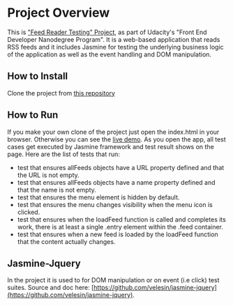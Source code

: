 # Project Overview


This is ["Feed Reader Testing" Project](https://github.com/udacity/frontend-nanodegree-feedreader), as part of Udacity's "Front End Developer Nanodegree Program". It is a web-based application that reads RSS feeds and it includes Jasmine for testing the underlying business logic of the application as well as the event handling and DOM manipulation. 

## How to Install

Clone the project from [this repository](https://github.com/riccio85/fend-arcade-game.git)
## How to Run

If you make your own clone of the project just open the index.html in your browser. Otherwise you can see the [live demo](https://riccio85.github.io/fend-feedreader/).
As you open the app, all test cases get executed by Jasmine framework and test result shows on the page. Here are the list of tests that run:
- test that ensures allFeeds objects have a URL property defined and that the URL is not empty.
- test that ensures allFeeds objects have a name property defined and that the name is not empty.
- test that ensures the menu element is hidden by default. 
- test that ensures the menu changes visibility when the menu icon is clicked. 
- test that ensures when the loadFeed function is called and completes its work, there is at least a single .entry element within the .feed container.
- test that ensures when a new feed is loaded by the loadFeed function that the content actually changes.


## Jasmine-Jquery

In the project it is used to for DOM manipulation or on event (i.e click) test suites. Source and doc here: [https://github.com/velesin/jasmine-jquery](https://github.com/velesin/jasmine-jquery).
